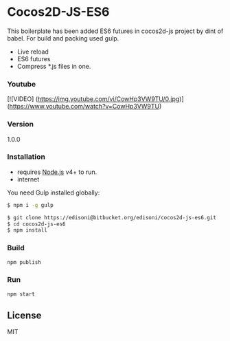 # Cocos2D-JS-ES6

This boilerplate has been added ES6 futures in cocos2d-js project by dint of babel. For build and packing used gulp.

- Live reload
- ES6 futures
- Compress *.js files in one.

### Youtube
[![VIDEO]
(https://img.youtube.com/vi/CowHp3VW9TU/0.jpg)]
(https://www.youtube.com/watch?v=CowHp3VW9TU)

### Version
1.0.0

### Installation
 - requires [Node.js](https://nodejs.org/) v4+ to run.
 - internet

You need Gulp installed globally:

```sh
$ npm i -g gulp
```

```sh
$ git clone https://edisoni@bitbucket.org/edisoni/cocos2d-js-es6.git
$ cd cocos2d-js-es6
$ npm install
```
### Build
```sh
npm publish
```

### Run
```sh
npm start
```

License
----

MIT
